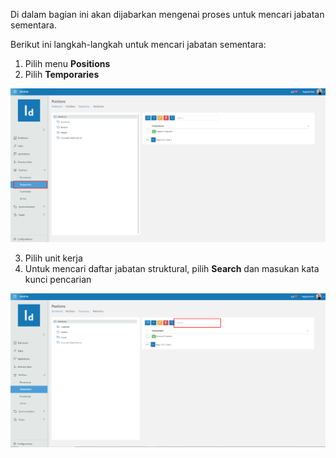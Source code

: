 Di dalam bagian ini akan dijabarkan mengenai proses untuk mencari jabatan sementara. 

Berikut ini langkah-langkah untuk mencari jabatan sementara:

1. Pilih menu **Positions**
2. Pilih **Temporaries**

![Gambar](_static/Gambar5.2.4_1.png/?sanitize=true)

3. Pilih unit kerja
4. Untuk mencari daftar jabatan struktural, pilih **Search** dan masukan kata kunci pencarian

![Gambar](_static/Gambar5.2.4_2.png/?sanitize=true)